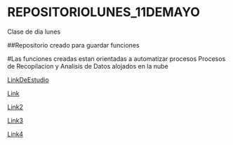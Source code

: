 # REPOSITORIOLUNES_11DEMAYO
Clase de dia lunes

##Repositorio creado para guardar funciones

#Las funciones creadas estan orientadas a automatizar procesos
 Procesos de Recopilacion y Analisis de Datos alojados en la nube
 
 [LinkDeEstudio](http://www.intracen.org/itc/about.html)
 
 [Link](http://www.intracen.org/itc/exporters/export-management/)
 
  [Link2](http://www.intracen.org/itc/exporters/export-management/html)
  
   [Link3](http://www.intracen.org/itc/exporters/export-management/.html)
   
 [Link4](http://www.intracen.org/itc/exporters/export-management.html)


